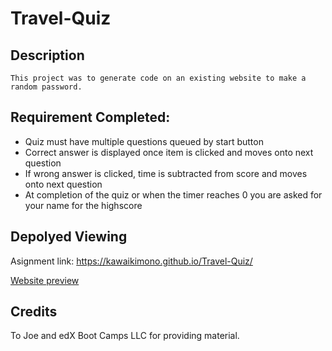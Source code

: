 # Travel-Quiz

## Description
```
This project was to generate code on an existing website to make a random password.
```

## Requirement Completed:
- Quiz must have multiple questions queued by start button
- Correct answer is displayed once item is clicked and moves onto next question
- If wrong answer is clicked, time is subtracted from score and moves onto next question
- At completion of the quiz or when the timer reaches 0 you are asked for your name for the highscore


## Depolyed Viewing

Asignment link: https://kawaikimono.github.io/Travel-Quiz/

[Website preview](./Preview.png)


## Credits
 To Joe and edX Boot Camps LLC for providing material.
